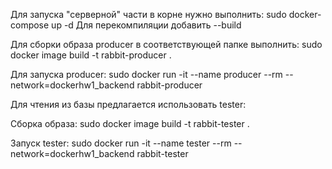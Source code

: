 Для запуска "серверной" части в корне нужно выполнить:
sudo docker-compose up -d 
Для перекомпиляции добавить --build

Для сборки образа producer в соответствующей папке выполнить:
sudo docker image build -t rabbit-producer .

Для запуска producer:
sudo docker run -it --name producer --rm --network=dockerhw1_backend rabbit-producer


Для чтения из базы предлагается использовать tester:

Сборка образа:
sudo docker image build -t rabbit-tester .

Запуск tester:
sudo docker run -it --name tester --rm --network=dockerhw1_backend rabbit-tester
